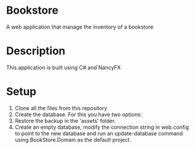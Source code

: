 # Bookstore
A web application that manage the inventory of a bookstore

# Description
This application is built using C# and NancyFX

# Setup
1. Clone all the files from this repository
2. Create the database. For this you have two options:
  1. Restore the backup in the 'assets' folder.
  2. Create an empty database, modify the connection string in web.config to point to the new database and run an update-database command     using BookStore.Domain as the default project.
